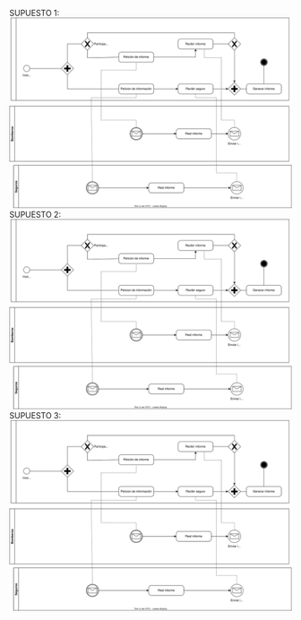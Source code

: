 SUPUESTO 1:
<br><img src=./svgs/supuesto1.svg>
<br>SUPUESTO 2:
<br><img src=./svgs/supuesto1.svg>
<br>SUPUESTO 3:
<br><img src=./svgs/supuesto1.svg>
